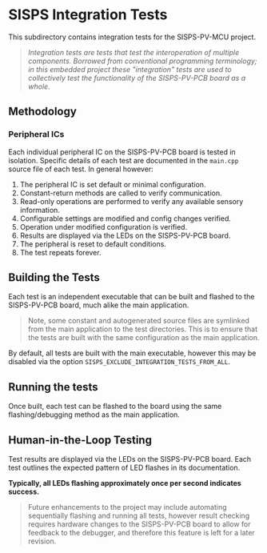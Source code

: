# SISPS Integration Tests

This subdirectory contains integration tests for the SISPS-PV-MCU project.

> _Integration tests are tests that test the interoperation of multiple components. Borrowed from conventional programming terminology; in this embedded project these "integration" tests are used to collectively test the functionality of the SISPS-PV-PCB board as a whole._

## Methodology

### Peripheral ICs

Each individual peripheral IC on the SISPS-PV-PCB board is tested in isolation. Specific details of each test are documented in the `main.cpp` source file of each test. In general however:

1. The peripheral IC is set default or minimal configuration.
1. Constant-return methods are called to verify communication.
1. Read-only operations are performed to verify any available sensory information.
1. Configurable settings are modified and config changes verified.
1. Operation under modified configuration is verified.
1. Results are displayed via the LEDs on the SISPS-PV-PCB board.
1. The peripheral is reset to default conditions.
1. The test repeats forever.

## Building the Tests

Each test is an independent executable that can be built and flashed to the SISPS-PV-PCB board, much alike the main application.

> Note, some constant and autogenerated source files are symlinked from the main application to the test directories. This is to ensure that the tests are built with the same configuration as the main application.

By default, all tests are built with the main executable, however this may be disabled via the option `SISPS_EXCLUDE_INTEGRATION_TESTS_FROM_ALL`.

## Running the tests

Once built, each test can be flashed to the board using the same flashing/debugging method as the main application.

## Human-in-the-Loop Testing

Test results are displayed via the LEDs on the SISPS-PV-PCB board. Each test outlines the expected pattern of LED flashes in its documentation.

**Typically, all LEDs flashing approximately once per second indicates success.**

> Future enhancements to the project may include automating sequentially flashing and running all tests, however result checking requires hardware changes to the SISPS-PV-PCB board to allow for feedback to the debugger, and therefore this feature is left for a later revision.

